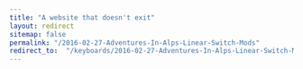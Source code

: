 ```yaml
---
title: "A website that doesn't exit"
layout: redirect
sitemap: false
permalink: "/2016-02-27-Adventures-In-Alps-Linear-Switch-Mods"
redirect_to:  "/keyboards/2016-02-27-Adventures-In-Alps-Linear-Switch-Mods"
---
```

